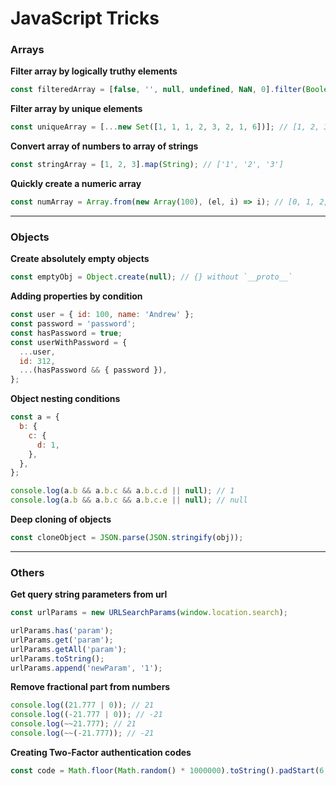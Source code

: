 # JavaScript Tricks

### Arrays

**Filter array by logically truthy elements**

```javascript
const filteredArray = [false, '', null, undefined, NaN, 0].filter(Boolean); // []
```

**Filter array by unique elements**

```javascript
const uniqueArray = [...new Set([1, 1, 1, 2, 3, 2, 1, 6])]; // [1, 2, 3, 6]
```

**Convert array of numbers to array of strings**

```javascript
const stringArray = [1, 2, 3].map(String); // ['1', '2', '3']
```

**Quickly create a numeric array**

```javascript
const numArray = Array.from(new Array(100), (el, i) => i); // [0, 1, 2, ..., 99]
```

***

### Objects

**Create absolutely empty objects**

```javascript
const emptyObj = Object.create(null); // {} without `__proto__`
```

**Adding properties by condition**

```javascript
const user = { id: 100, name: 'Andrew' };
const password = 'password';
const hasPassword = true;
const userWithPassword = {
  ...user,
  id: 312,
  ...(hasPassword && { password }),
};
```

**Object nesting conditions**

```javascript
const a = {
  b: {
    c: {
      d: 1,
    },
  },
};

console.log(a.b && a.b.c && a.b.c.d || null); // 1
console.log(a.b && a.b.c && a.b.c.e || null); // null
```

**Deep cloning of objects**

```javascript
const cloneObject = JSON.parse(JSON.stringify(obj));
```

***

### Others

**Get query string parameters from url**

```javascript
const urlParams = new URLSearchParams(window.location.search);

urlParams.has('param');
urlParams.get('param');
urlParams.getAll('param');
urlParams.toString();
urlParams.append('newParam', '1');
```

**Remove fractional part from numbers**

```javascript
console.log((21.777 | 0)); // 21
console.log((-21.777 | 0)); // -21
console.log(~~21.777); // 21
console.log(~~(-21.777)); // -21
```

**Creating Two-Factor authentication codes**

```javascript
const code = Math.floor(Math.random() * 1000000).toString().padStart(6, "0"); // '034592'
```
